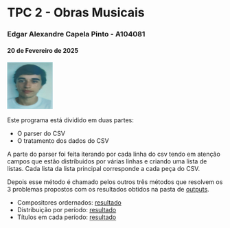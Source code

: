 # TPC 2 - Obras Musicais
### Edgar Alexandre Capela Pinto - A104081
#### 20 de Fevereiro de 2025
![Foto de identificação](../Photo.png "photo")

Este programa está dividido em duas partes:

- O parser do CSV
- O tratamento dos dados do CSV

A parte do parser foi feita iterando por cada linha do csv tendo em atenção campos que estão distríbuidos por várias linhas e criando uma lista de listas. Cada lista da lista principal corresponde a cada peça do CSV.

Depois esse método é chamado pelos outros três métodos que resolvem os 3 problemas propostos com os resultados obtidos na pasta de [outputs](/outputs/).

- Compositores ordernados: [resultado](/outputs/ordered_composers.txt)
- Distribuição por período: [resultado](/outputs/distribution_per_period.txt)
- Títulos em cada período: [resultado](/outputs/titles_per_period.txt)
